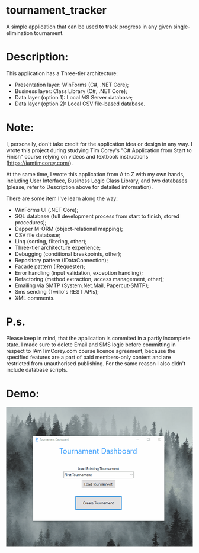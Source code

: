 # tournament_tracker
A simple application that can be used to track progress in any given single-elimination tournament. 

# Description:

This application has a Three-tier architecture:

- Presentation layer: WinForms (C#, .NET Core);
- Business layer: Class Library (C#, .NET Core);
- Data layer (option 1): Local MS Server database;
- Data layer (option 2): Local CSV file-based database.

# Note: 
I, personally, don't take credit for the application idea or design in any way. I wrote this project during studying Tim Corey's "C# Application from Start to Finish" course relying on videos and textbook instructions (https://iamtimcorey.com/). 

At the same time, I wrote this application from A to Z with my own hands, including User Interface, Business Logic Class Library, and two databases (please, refer to Description above for detailed information).

There are some item I've learn along the way:

- WinForms UI (.NET Core);
- SQL database (full development process from start to finish, stored procedures);
- Dapper M-ORM (object-relational mapping);
- CSV file database;
- Linq (sorting, filtering, other);
- Three-tier architecture experience;
- Debugging (conditional breakpoints, other);
- Repository pattern (IDataConnection);
- Facade pattern (IRequester);
- Error handling (input validation, exception handling);
- Refactoring (method extraction, access management, other);
- Emailing via SMTP (System.Net.Mail, Papercut-SMTP);
- Sms sending (Twilio's REST APIs);
- XML comments.

# P.s.

Please keep in mind, that the application is commited in a partly incomplete state. I made sure to delete Email and SMS logic before committing in respect to IAmTimCorey.com course licence agreement, because the specified features are a part of paid members-only content and are restricted from unauthorised publishing. For the same reason I also didn't include database scripts.

# Demo:

![](demo.gif)
